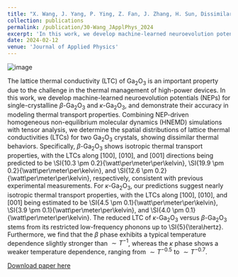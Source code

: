 ```yaml
---
title: "X. Wang, J. Yang, P. Ying, Z. Fan, J. Zhang, H. Sun, Dissimilar thermal transport properties in κ-Ga2O3 and β-Ga2O3 revealed by homogeneous nonequilibrium molecular dynamics simulations using machine-learned potentials. Journal of Applied Physics 135, 065104 (2024)."
collection: publications
permalink: /publication/30-Wang_JApplPhys_2024
excerpt: 'In this work, we develop machine-learned neuroevolution potentials (NEPs) for single-crystalline $\beta$-Ga$_2$O$_3$ and $\kappa$-Ga$_2$O$_3$, and demonstrate their accuracy in modeling thermal transport properties. Combining NEP-driven homogeneous non-equilibrium molecular dynamics (HNEMD) simulations with tensor analysis, we determine the spatial distributions of lattice thermal conductivities (LTCs) for two Ga$_2$O$_3$ crystals, showing dissimilar thermal behaviors.'
date: 2024-02-12
venue: 'Journal of Applied Physics'
---
```

![image](https://github.com/hityingph/hityingph.github.io/assets/54773018/787c1737-0334-462b-afba-37c9a02b9b20)


The lattice thermal conductivity (LTC) of Ga$_2$O$_3$ is an important property due to the challenge in the thermal management of high-power devices. In this work, we develop machine-learned neuroevolution potentials (NEPs) for single-crystalline $\beta$-Ga$_2$O$_3$ and $\kappa$-Ga$_2$O$_3$, and demonstrate their accuracy in modeling thermal transport properties. Combining NEP-driven homogeneous non-equilibrium molecular dynamics (HNEMD) simulations with tensor analysis, we determine the spatial distributions of lattice thermal conductivities (LTCs) for two Ga$_2$O$_3$ crystals, showing dissimilar thermal behaviors. Specifically, $\beta$-Ga$_2$O$_3$ shows isotropic thermal transport properties, with the LTCs along [100], [010], and [001] directions being predicted to be \SI{10.3 \pm 0.2}{\watt\per\meter\per\kelvin}, \SI{19.9 \pm 0.2}{\watt\per\meter\per\kelvin}, and \SI{12.6 \pm 0.2}{\watt\per\meter\per\kelvin}, respectively, consistent with previous experimental measurements. For $\kappa$-Ga$_2$O$_3$, our predictions suggest nearly isotropic thermal transport properties, with the LTCs along [100], [010], and [001] being estimated to be \SI{4.5 \pm 0.1}{\watt\per\meter\per\kelvin}, \SI{3.9 \pm 0.1}{\watt\per\meter\per\kelvin}, and \SI{4.0 \pm 0.1}{\watt\per\meter\per\kelvin}.
The reduced LTC of $\kappa$-Ga$_2$O$_3$ versus $\beta$-Ga$_2$O$_3$ stems from its restricted low-frequency phonons up to \SI{5}{\tera\hertz}. Furthermore, we find that the $\beta$ phase exhibits a typical temperature dependence slightly stronger than $\sim T^{-1}$, whereas the $\kappa$ phase shows a weaker temperature dependence, ranging from $\sim T^{-0.5}$ to $\sim T^{-0.7}$. 

[Download paper here](http://hityingph.github.io/files/30-Wang_JApplPhys_2024.pdf)

